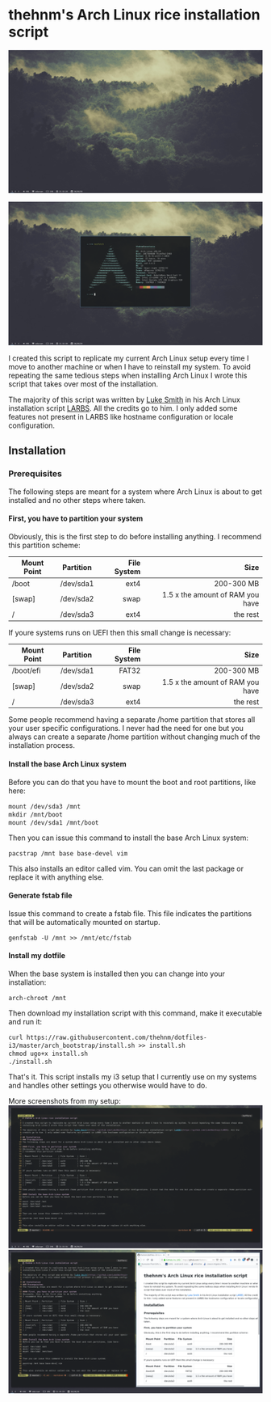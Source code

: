 # thehnm's Arch Linux rice installation script

![base](base.png)

![neofetch](neofetch.png)

I created this script to replicate my current Arch Linux setup every time I move to another machine or when I have to reinstall my system. To avoid repeating the same tedious steps when
installing Arch Linux I wrote this script that takes over most of the installation.

The majority of this script was written by [Luke Smith](https://github.com/LukeSmithxyz) in his Arch Linux installation script [LARBS](https://github.com/LukeSmithxyz/LARBS). All the
credits go to him. I only added some features not present in LARBS like hostname configuration or locale configuration.

## Installation
### Prerequisites
The following steps are meant for a system where Arch Linux is about to get installed and no other steps where taken.

#### First, you have to partition your system
Obviously, this is the first step to do before installing anything.
I recommend this partition scheme:

| Mount Point | Partition     | File System   | Size |
| ------------|:-------------:| -------------:| -------:
| /boot       | /dev/sda1     | ext4          | 200-300 MB
| [swap]      | /dev/sda2     | swap          | 1.5 x the amount of RAM you have
| /           | /dev/sda3     | ext4          | the rest

If youre systems runs on UEFI then this small change is necessary:

| Mount Point | Partition     | File System   | Size |
| ------------|:-------------:| -------------:| -------:
| /boot/efi   | /dev/sda1     | FAT32         | 200-300 MB
| [swap]      | /dev/sda2     | swap          | 1.5 x the amount of RAM you have
| /           | /dev/sda3     | ext4          | the rest

Some people recommend having a separate /home partition that stores all your user specific configurations. I never had the need for one but you always can create a separate /home partition without changing much of the installation process.

#### Install the base Arch Linux system
Before you can do that you have to mount the boot and root partitions, like here:
```
mount /dev/sda3 /mnt
mkdir /mnt/boot
mount /dev/sda1 /mnt/boot
```

Then you can issue this command to install the base Arch Linux system:
```
pacstrap /mnt base base-devel vim
```

This also installs an editor called vim. You can omit the last package or replace it with anything else.

#### Generate fstab file
Issue this command to create a fstab file. This file indicates the partitions that will be automatically mounted on startup.
```
genfstab -U /mnt >> /mnt/etc/fstab
```

#### Install my dotfile
When the base system is installed then you can change into your installation:
```
arch-chroot /mnt
```

Then download my installation script with this command, make it executable and run it:
```
curl https://raw.githubusercontent.com/thehnm/dotfiles-i3/master/arch_bootstrap/install.sh >> install.sh
chmod ugo+x install.sh
./install.sh
```

That's it. This script installs my i3 setup that I currently use on my systems and handles other settings you otherwise would have to do.

More screenshots from my setup:
![termite](termite.png)
![termite](termiteandfirefox.png)
